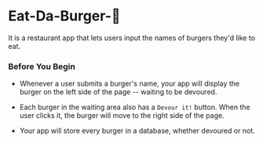 # Eat-Da-Burger-:hamburger:

It is a restaurant app that lets users input the names of burgers they'd like to eat.

### Before You Begin

* Whenever a user submits a burger's name, your app will display the burger on the left side of the page -- waiting to be devoured.

* Each burger in the waiting area also has a `Devour it!` button. When the user clicks it, the burger will move to the right side of the page.

* Your app will store every burger in a database, whether devoured or not.
